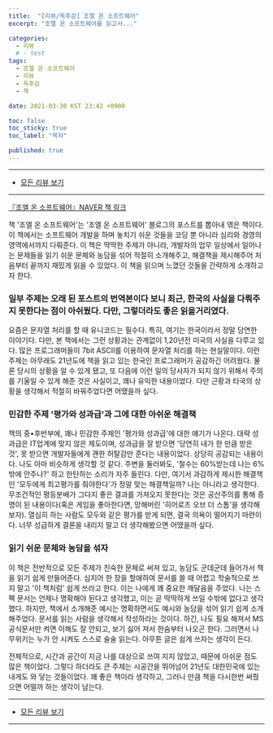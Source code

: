 ```yaml
---
title:  "[리뷰/독후감] 조엘 온 소프트웨어"
excerpt: "조엘 온 소프트웨어를 읽고서..."

categories:
  - 리뷰
  # - test
tags:
  - 조엘 온 소프트웨어
  - 리뷰
  - 독후감
  - 책

date: 2021-03-30 KST 23:42 +0900

toc: false
toc_sticky: true
toc_label: "목차"

published: true
---
```


- - -

 - [모든 리뷰 보기](/reviews)

- - -

[『조엘 온 소프트웨어』NAVER 책 링크](https://book.naver.com/bookdb/book_detail.nhn?bid=1528741)


책 '조엘 온 소프트웨어'는 '조엘 온 소프트웨어' 블로그의 포스트를 뽑아내 엮은 책이다. 이 책에서는 소프트웨어 개발을 하며 놓치기 쉬운 것들을 코딩 뿐 아니라 심리와 경영의 영역에서까지 다뤄준다.
이 책은 딱딱한 주제가 아니라, 개발자의 업무 일상에서 일어나는 문제들을 읽기 쉬운 문체와 농담을 섞어 적절히 소개해주고, 해결책을 제시해주어 처음부터 끝까지 재밌게 읽을 수 있었다.
이 책을 읽으며 느꼈던 것들을 간략하게 소개하고자 한다.  


### 일부 주제는 오래 된 포스트의 번역본이다 보니 최근, 한국의 사실을 다뤄주지 못한다는 점이 아쉬웠다. 다만, 그렇더라도 좋은 읽을거리였다.  
요즘은 문자열 처리를 할 때 유니코드는 필수다. 특히, 여기는 한국이라서 정말 당연한 이야기다. 다만, 본 책에서는 그런 상황과는 관계없이 1,20년전 미국의 사실을 다루고 있다. 많은 프로그래머들이 7bit ASCII를 이용하여 문자열 처리를 하는 현실말이다. 이런 주제는 아무래도 21년도에 책을 읽고 있는 한국인 프로그래머가 공감하긴 어려웠다.
물론 당시의 상황을 알 수 있게 됐고, 또 다음에 이런 일의 당사자가 되지 않기 위해서 주의를 기울일 수 있게 해준 것은 사실이고, 꽤나 유익한 내용이었다. 다만 근황과 타국의 상황을 생각해서 적절히 바꿔주었다면 어땠을까 싶다.


### 민감한 주제 '평가와 성과급'과 그에 대한 아쉬운 해결책
책의 중•후반부에, 꽤나 민감한 주제인 '평가와 성과급'에 대한 얘기가 나온다. 대략 성과급은 IT업계에 맞지 않은 제도이며, 성과급을 잘 받으면 '당연히 내가 한 만큼 받은 것', 못 받으면 개발자들에게 괜한 허탈감만 준다는 내용이었다. 상당히 공감되는 내용이다. 나도 아마 비슷하게 생각할 것 같다. 주변을 둘러봐도, '철수는 60%받는데 나는 6%밖에 안주나?' 하고 한탄하는 소리가 자주 들린다.
다만, 여기서 과감하게 제시한 해결책인 '모두에게 최고평가를 줘야한다'가 정말 맞는 해결책일까? 나는 아니라고 생각한다. 무조건적인 평등분배가 그다지 좋은 결과를 가져오지 못한다는 것은 공산주의를 통해 증명이 된 내용이다(혹은 게임을 좋아한다면, 망해버린 '히어로즈 오브 더 스톰'을 생각해보자). 열심히 하는 사람도 모두와 같은 평가를 받게 되면, 결국 의욕이 떨어지기 마련이다. 너무 성급하게 결론을 내리지 말고 더 생각해봤으면 어땠을까 싶다.


### 읽기 쉬운 문체와 농담을 섞자
이 책은 전반적으로 모든 주제가 친숙한 문체로 써져 있고, 농담도 군데군데 들어가서 책을 읽기 쉽게 만들어준다. 심지어 한 장을 할애하여 문서를 쓸 때 어렵고 학술적으로 쓰지 말고 '이 책처럼' 쉽게 쓰라고 한다. 이는 나에게 꽤 중요한 깨달음을 주었다. 나는 스펙 문서는 언제나 명확해야 된다고 생각했고, 이는 곧 딱딱하게 쓰일 수밖에 없다고 생각했다.
하지만, 책에서 소개해준 예시는 명확하면서도 예시와 농담을 섞어 읽기 쉽게 소개해주었다. 문서를 읽는 사람을 생각해서 작성하라는 것이다.
하긴, 나도 필요 해져서 MS 공식문서만 켜면 이해도 잘 안되고, 보기 싫어 져서 한숨부터 나오곤 한다. 그러면서 나무위키는 누가 안 시켜도 스스로 술술 읽는다. 아무튼 글은 쉽게 쓰자는 생각이 든다.

전체적으로, 시간과 공간이 지금 나를 대상으로 쓰여 지지 않았고, 때문에 아쉬운 점도 많은 책이었다. 그렇다 하더라도 큰 주제는 시공간을 뛰어넘어 21년도 대한민국에 있는 내게도 와 닿는 것들이었다. 꽤 좋은 책이라 생각하고, 그러니 만큼 책을 다시한번 써줬으면 어떨까 하는 생각이 남는다.

- - -

 - [모든 리뷰 보기](/reviews)

- - -